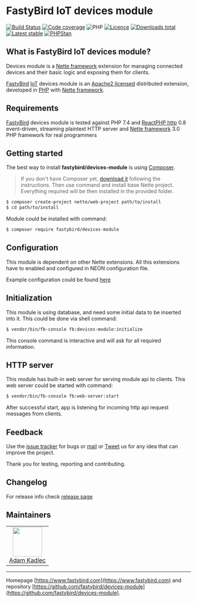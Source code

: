 # FastyBird IoT devices module

[![Build Status](https://badgen.net/github/checks/FastyBird/devices-module/master?cache=300&style=flast-square)](https://github.com/FastyBird/devices-module/actions)
[![Code coverage](https://badgen.net/coveralls/c/github/FastyBird/devices-module?cache=300&style=flast-square)](https://coveralls.io/r/FastyBird/devices-module)
![PHP](https://badgen.net/packagist/php/FastyBird/devices-module?cache=300&style=flast-square)
[![Licence](https://badgen.net/packagist/license/FastyBird/devices-module?cache=300&style=flast-square)](https://packagist.org/packages/FastyBird/devices-module)
[![Downloads total](https://badgen.net/packagist/dt/FastyBird/devices-module?cache=300&style=flast-square)](https://packagist.org/packages/FastyBird/devices-module)
[![Latest stable](https://badgen.net/packagist/v/FastyBird/devices-module/latest?cache=300&style=flast-square)](https://packagist.org/packages/FastyBird/devices-module)
[![PHPStan](https://img.shields.io/badge/PHPStan-enabled-brightgreen.svg?style=flat-square)](https://github.com/phpstan/phpstan)

## What is FastyBird IoT devices module?

Devices module is a [Nette framework](https://nette.org) extension for managing connected devices and their basic logic and exposing them for clients.

[FastyBird](https://www.fastybird.com) [IoT](https://en.wikipedia.org/wiki/Internet_of_things) devices module is an [Apache2 licensed](http://www.apache.org/licenses/LICENSE-2.0) distributed extension, developed in [PHP](https://www.php.net) with [Nette framework](https://nette.org).

## Requirements

[FastyBird](https://www.fastybird.com) devices module is tested against PHP 7.4 and [ReactPHP http](https://github.com/reactphp/http) 0.8 event-driven, streaming plaintext HTTP server and [Nette framework](https://nette.org/en/) 3.0 PHP framework for real programmers

## Getting started

The best way to install **fastybird/devices-module** is using [Composer](https://getcomposer.org/).

> If you don't have Composer yet, [download it](https://getcomposer.org/download/) following the instructions.
> Then use command and install base Nette project. Everything required will be then installed in the provided folder.

```sh
$ composer create-project nette/web-project path/to/install
$ cd path/to/install
```

Module could be installed with command:

```sh
$ composer require fastybird/devices-module
```

## Configuration

This module is dependent on other Nette extensions. All this extensions have to enabled and configured in NEON configuration file.

Example configuration could be found [here](https://github.com/FastyBird/devices-module/blob/master/config/example.neon)

## Initialization

This module is using database, and need some initial data to be inserted into it. This could be done via shell command:

```sh
$ vendor/bin/fb-console fb:devices-module:initialize
```

This console command is interactive and will ask for all required information.

## HTTP server

This module has built-in web server for serving module api to clients. This web server could be started with command:
```sh
$ vendor/bin/fb-console fb:web-server:start
```

After successful start, app is listening for incoming http api request messages from clients.

## Feedback

Use the [issue tracker](https://github.com/FastyBird/devices-module/issues) for bugs or [mail](mailto:code@fastybird.com) or [Tweet](https://twitter.com/fastybird) us for any idea that can improve the project.

Thank you for testing, reporting and contributing.

## Changelog

For release info check [release page](https://github.com/FastyBird/devices-module/releases)

## Maintainers

<table>
	<tbody>
		<tr>
			<td align="center">
				<a href="https://github.com/akadlec">
					<img width="80" height="80" src="https://avatars3.githubusercontent.com/u/1866672?s=460&amp;v=4">
				</a>
				<br>
				<a href="https://github.com/akadlec">Adam Kadlec</a>
			</td>
		</tr>
	</tbody>
</table>

***
Homepage [https://www.fastybird.com](https://www.fastybird.com) and repository [https://github.com/fastybird/devices-module](https://github.com/fastybird/devices-module).
